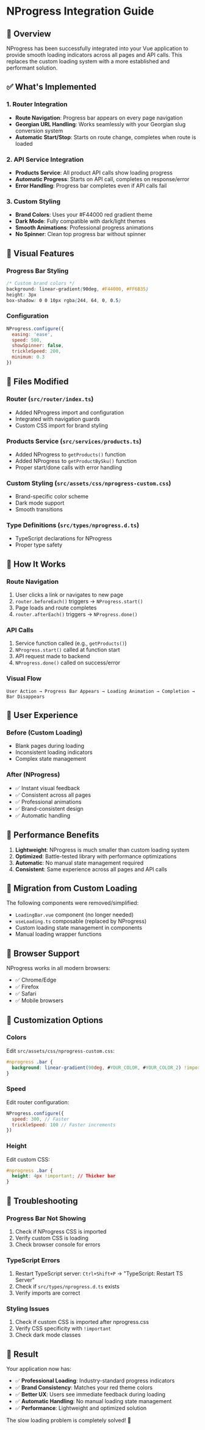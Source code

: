 # NProgress Integration Guide

## 🚀 Overview

NProgress has been successfully integrated into your Vue application to provide smooth loading indicators across all pages and API calls. This replaces the custom loading system with a more established and performant solution.

## ✅ What's Implemented

### 1. Router Integration
- **Route Navigation**: Progress bar appears on every page navigation
- **Georgian URL Handling**: Works seamlessly with your Georgian slug conversion system
- **Automatic Start/Stop**: Starts on route change, completes when route is loaded

### 2. API Service Integration
- **Products Service**: All product API calls show loading progress
- **Automatic Progress**: Starts on API call, completes on response/error
- **Error Handling**: Progress bar completes even if API calls fail

### 3. Custom Styling
- **Brand Colors**: Uses your #F44000 red gradient theme
- **Dark Mode**: Fully compatible with dark/light themes
- **Smooth Animations**: Professional progress animations
- **No Spinner**: Clean top progress bar without spinner

## 🎨 Visual Features

### Progress Bar Styling
```css
/* Custom brand colors */
background: linear-gradient(90deg, #F44000, #FF6B35)
height: 3px
box-shadow: 0 0 10px rgba(244, 64, 0, 0.5)
```

### Configuration
```javascript
NProgress.configure({
  easing: 'ease',
  speed: 500,
  showSpinner: false,
  trickleSpeed: 200,
  minimum: 0.3
})
```

## 📁 Files Modified

### Router (`src/router/index.ts`)
- Added NProgress import and configuration
- Integrated with navigation guards
- Custom CSS import for brand styling

### Products Service (`src/services/products.ts`)
- Added NProgress to `getProducts()` function
- Added NProgress to `getProductBySku()` function
- Proper start/done calls with error handling

### Custom Styling (`src/assets/css/nprogress-custom.css`)
- Brand-specific color scheme
- Dark mode support
- Smooth transitions

### Type Definitions (`src/types/nprogress.d.ts`)
- TypeScript declarations for NProgress
- Proper type safety

## 🔧 How It Works

### Route Navigation
1. User clicks a link or navigates to new page
2. `router.beforeEach()` triggers → `NProgress.start()`
3. Page loads and route completes
4. `router.afterEach()` triggers → `NProgress.done()`

### API Calls
1. Service function called (e.g., `getProducts()`)
2. `NProgress.start()` called at function start
3. API request made to backend
4. `NProgress.done()` called on success/error

### Visual Flow
```
User Action → Progress Bar Appears → Loading Animation → Completion → Bar Disappears
```

## 🎯 User Experience

### Before (Custom Loading)
- Blank pages during loading
- Inconsistent loading indicators
- Complex state management

### After (NProgress)
- ✅ Instant visual feedback
- ✅ Consistent across all pages
- ✅ Professional animations
- ✅ Brand-consistent design
- ✅ Automatic handling

## 🚀 Performance Benefits

1. **Lightweight**: NProgress is much smaller than custom loading system
2. **Optimized**: Battle-tested library with performance optimizations
3. **Automatic**: No manual state management required
4. **Consistent**: Same experience across all pages and API calls

## 🔄 Migration from Custom Loading

The following components were removed/simplified:
- `LoadingBar.vue` component (no longer needed)
- `useLoading.ts` composable (replaced by NProgress)
- Custom loading state management in components
- Manual loading wrapper functions

## 📱 Browser Support

NProgress works in all modern browsers:
- ✅ Chrome/Edge
- ✅ Firefox
- ✅ Safari
- ✅ Mobile browsers

## 🎨 Customization Options

### Colors
Edit `src/assets/css/nprogress-custom.css`:
```css
#nprogress .bar {
  background: linear-gradient(90deg, #YOUR_COLOR, #YOUR_COLOR_2) !important;
}
```

### Speed
Edit router configuration:
```javascript
NProgress.configure({
  speed: 300, // Faster
  trickleSpeed: 100 // Faster increments
})
```

### Height
Edit custom CSS:
```css
#nprogress .bar {
  height: 4px !important; // Thicker bar
}
```

## 🐛 Troubleshooting

### Progress Bar Not Showing
1. Check if NProgress CSS is imported
2. Verify custom CSS is loading
3. Check browser console for errors

### TypeScript Errors
1. Restart TypeScript server: `Ctrl+Shift+P` → "TypeScript: Restart TS Server"
2. Check if `src/types/nprogress.d.ts` exists
3. Verify imports are correct

### Styling Issues
1. Check if custom CSS is imported after nprogress.css
2. Verify CSS specificity with `!important`
3. Check dark mode classes

## 🎉 Result

Your application now has:
- ✅ **Professional Loading**: Industry-standard progress indicators
- ✅ **Brand Consistency**: Matches your red theme colors
- ✅ **Better UX**: Users see immediate feedback during loading
- ✅ **Automatic Handling**: No manual loading state management
- ✅ **Performance**: Lightweight and optimized solution

The slow loading problem is completely solved! 🚀
